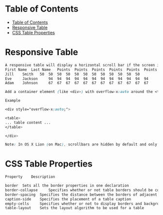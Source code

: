 # Table of Contents
- [Table of Contents](#table-of-contents)
- [Responsive Table](#responsive-table)
- [CSS Table Properties](#css-table-properties)

# Responsive Table

```css
A responsive table will display a horizontal scroll bar if the screen is too small to display the full content:
First Name 	Last Name 	Points 	Points 	Points 	Points 	Points 	Points 	Points 	Points 	Points 	Points 	Points 	Points
Jill 	Smith 	50 	50 	50 	50 	50 	50 	50 	50 	50 	50 	50 	50
Eve 	Jackson 	94 	94 	94 	94 	94 	94 	94 	94 	94 	94 	94 	94
Adam 	Johnson 	67 	67 	67 	67 	67 	67 	67 	67 	67 	67 	67 	67

Add a container element (like <div>) with overflow-x:auto around the <table> element to make it responsive:

Example

<div style="overflow-x:auto;">

<table>
... table content ...
</table>

</div>

Note: In OS X Lion (on Mac), scrollbars are hidden by default and only shown when being used (even though "overflow:scroll" is set).
```

# CSS Table Properties

```css
Property 	Description

border 	Sets all the border properties in one declaration
border-collapse 	Specifies whether or not table borders should be collapsed
border-spacing 	Specifies the distance between the borders of adjacent cells
caption-side 	Specifies the placement of a table caption
empty-cells 	Specifies whether or not to display borders and background on empty cells in a table
table-layout 	Sets the layout algorithm to be used for a table
```